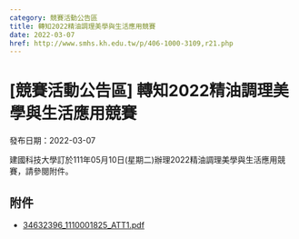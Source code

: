```yaml
---
category: 競賽活動公告區
title: 轉知2022精油調理美學與生活應用競賽
date: 2022-03-07
href: http://www.smhs.kh.edu.tw/p/406-1000-3109,r21.php
---
```


# [競賽活動公告區] 轉知2022精油調理美學與生活應用競賽

發布日期：2022-03-07

建國科技大學訂於111年05月10日(星期二)辦理2022精油調理美學與生活應用競賽，請參閱附件。

## 附件

- [34632396_1110001825_ATT1.pdf](https://www.smhs.kh.edu.tw/var/file/0/1000/attach/5/pta_2877_2739878_38525.pdf)
